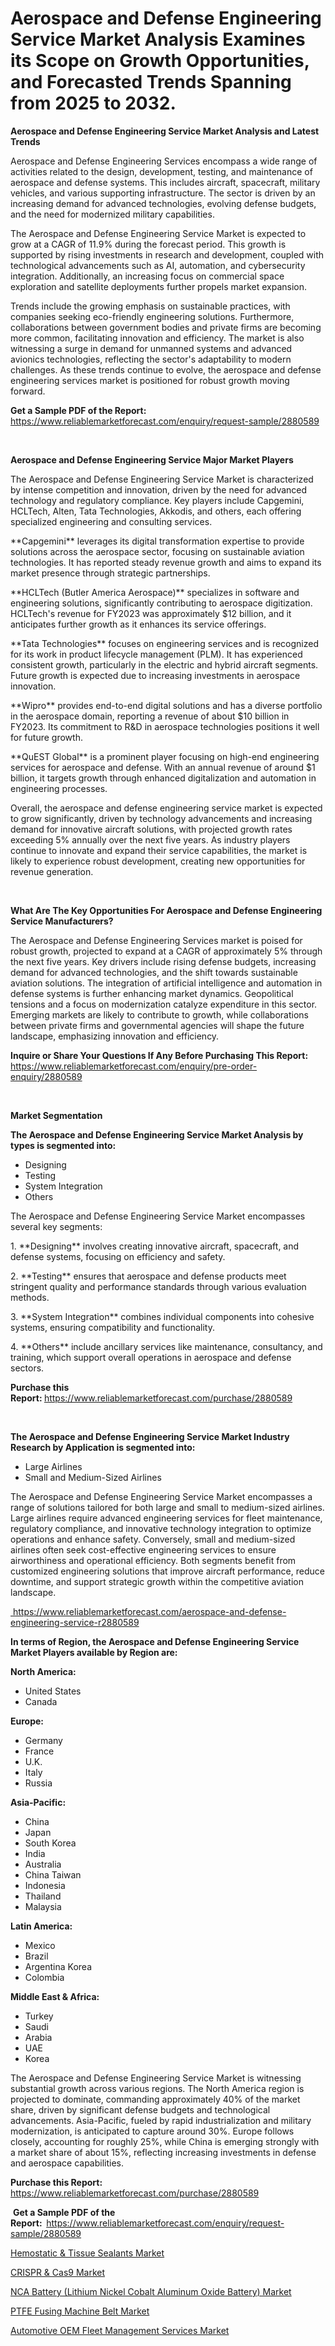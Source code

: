 <p><h1>Aerospace and Defense Engineering Service Market Analysis Examines its Scope on Growth Opportunities, and Forecasted Trends Spanning from 2025 to 2032.</h1></p><p><strong>Aerospace and Defense Engineering Service Market Analysis and Latest Trends</strong></p>
<p><p>Aerospace and Defense Engineering Services encompass a wide range of activities related to the design, development, testing, and maintenance of aerospace and defense systems. This includes aircraft, spacecraft, military vehicles, and various supporting infrastructure. The sector is driven by an increasing demand for advanced technologies, evolving defense budgets, and the need for modernized military capabilities. </p><p>The Aerospace and Defense Engineering Service Market is expected to grow at a CAGR of 11.9% during the forecast period. This growth is supported by rising investments in research and development, coupled with technological advancements such as AI, automation, and cybersecurity integration. Additionally, an increasing focus on commercial space exploration and satellite deployments further propels market expansion. </p><p>Trends include the growing emphasis on sustainable practices, with companies seeking eco-friendly engineering solutions. Furthermore, collaborations between government bodies and private firms are becoming more common, facilitating innovation and efficiency. The market is also witnessing a surge in demand for unmanned systems and advanced avionics technologies, reflecting the sector's adaptability to modern challenges. As these trends continue to evolve, the aerospace and defense engineering services market is positioned for robust growth moving forward.</p></p>
<p><strong>Get a Sample PDF of the Report:&nbsp;</strong> <a href="https://www.reliablemarketforecast.com/enquiry/request-sample/2880589?utm_campaign=1833&utm_medium=2&utm_source=Github&utm_content=ia&utm_term=12032025&utm_id=aerospace-and-defense-engineering-service">https://www.reliablemarketforecast.com/enquiry/request-sample/2880589</a></p>
<p>&nbsp;</p>
<p><strong>Aerospace and Defense Engineering Service Major Market Players</strong></p>
<p><p>The Aerospace and Defense Engineering Service Market is characterized by intense competition and innovation, driven by the need for advanced technology and regulatory compliance. Key players include Capgemini, HCLTech, Alten, Tata Technologies, Akkodis, and others, each offering specialized engineering and consulting services.</p><p>**Capgemini** leverages its digital transformation expertise to provide solutions across the aerospace sector, focusing on sustainable aviation technologies. It has reported steady revenue growth and aims to expand its market presence through strategic partnerships.</p><p>**HCLTech (Butler America Aerospace)** specializes in software and engineering solutions, significantly contributing to aerospace digitization. HCLTech's revenue for FY2023 was approximately $12 billion, and it anticipates further growth as it enhances its service offerings.</p><p>**Tata Technologies** focuses on engineering services and is recognized for its work in product lifecycle management (PLM). It has experienced consistent growth, particularly in the electric and hybrid aircraft segments. Future growth is expected due to increasing investments in aerospace innovation.</p><p>**Wipro** provides end-to-end digital solutions and has a diverse portfolio in the aerospace domain, reporting a revenue of about $10 billion in FY2023. Its commitment to R&D in aerospace technologies positions it well for future growth.</p><p>**QuEST Global** is a prominent player focusing on high-end engineering services for aerospace and defense. With an annual revenue of around $1 billion, it targets growth through enhanced digitalization and automation in engineering processes.</p><p>Overall, the aerospace and defense engineering service market is expected to grow significantly, driven by technology advancements and increasing demand for innovative aircraft solutions, with projected growth rates exceeding 5% annually over the next five years. As industry players continue to innovate and expand their service capabilities, the market is likely to experience robust development, creating new opportunities for revenue generation.</p></p>
<p>&nbsp;</p>
<p><strong>What Are The Key Opportunities For Aerospace and Defense Engineering Service Manufacturers?</strong></p>
<p><p>The Aerospace and Defense Engineering Services market is poised for robust growth, projected to expand at a CAGR of approximately 5% through the next five years. Key drivers include rising defense budgets, increasing demand for advanced technologies, and the shift towards sustainable aviation solutions. The integration of artificial intelligence and automation in defense systems is further enhancing market dynamics. Geopolitical tensions and a focus on modernization catalyze expenditure in this sector. Emerging markets are likely to contribute to growth, while collaborations between private firms and governmental agencies will shape the future landscape, emphasizing innovation and efficiency.</p></p>
<p><strong>Inquire or Share Your Questions If Any Before Purchasing This Report:</strong> <a href="https://www.reliablemarketforecast.com/enquiry/pre-order-enquiry/2880589?utm_campaign=1833&utm_medium=2&utm_source=Github&utm_content=ia&utm_term=12032025&utm_id=aerospace-and-defense-engineering-service">https://www.reliablemarketforecast.com/enquiry/pre-order-enquiry/2880589</a></p>
<p>&nbsp;</p>
<p><strong>Market Segmentation</strong></p>
<p><strong>The Aerospace and Defense Engineering Service Market Analysis by types is segmented into:</strong></p>
<p><ul><li>Designing</li><li>Testing</li><li>System Integration</li><li>Others</li></ul></p>
<p><p>The Aerospace and Defense Engineering Service Market encompasses several key segments: </p><p>1. **Designing** involves creating innovative aircraft, spacecraft, and defense systems, focusing on efficiency and safety.</p><p>2. **Testing** ensures that aerospace and defense products meet stringent quality and performance standards through various evaluation methods.</p><p>3. **System Integration** combines individual components into cohesive systems, ensuring compatibility and functionality.</p><p>4. **Others** include ancillary services like maintenance, consultancy, and training, which support overall operations in aerospace and defense sectors.</p></p>
<p><strong>Purchase this Report:&nbsp;</strong><a href="https://www.reliablemarketforecast.com/purchase/2880589?utm_campaign=1833&utm_medium=2&utm_source=Github&utm_content=ia&utm_term=12032025&utm_id=aerospace-and-defense-engineering-service">https://www.reliablemarketforecast.com/purchase/2880589</a></p>
<p>&nbsp;</p>
<p><strong>The Aerospace and Defense Engineering Service Market Industry Research by Application is segmented into:</strong></p>
<p><ul><li>Large Airlines</li><li>Small and Medium-Sized Airlines</li></ul></p>
<p><p>The Aerospace and Defense Engineering Service Market encompasses a range of solutions tailored for both large and small to medium-sized airlines. Large airlines require advanced engineering services for fleet maintenance, regulatory compliance, and innovative technology integration to optimize operations and enhance safety. Conversely, small and medium-sized airlines often seek cost-effective engineering services to ensure airworthiness and operational efficiency. Both segments benefit from customized engineering solutions that improve aircraft performance, reduce downtime, and support strategic growth within the competitive aviation landscape.</p></p>
<p><a href="https://www.reliablemarketforecast.com/aerospace-and-defense-engineering-service-r2880589?utm_campaign=1833&utm_medium=2&utm_source=Github&utm_content=ia&utm_term=12032025&utm_id=aerospace-and-defense-engineering-service">&nbsp;https://www.reliablemarketforecast.com/aerospace-and-defense-engineering-service-r2880589</a></p>
<p><strong>In terms of Region, the Aerospace and Defense Engineering Service Market Players available by Region are:</strong></p>
<p>
    <p> <strong> North America: </strong>
        <ul>
            <li>United States</li>
            <li>Canada</li>
        </ul>
        </p> 
    <p> <strong> Europe: </strong>
        <ul>
            <li>Germany</li>
            <li>France</li>
            <li>U.K.</li>
            <li>Italy</li>
            <li>Russia</li>
        </ul>
        </p> 
    <p> <strong> Asia-Pacific: </strong>
        <ul>
            <li>China</li>
            <li>Japan</li>
            <li>South Korea</li>
            <li>India</li>
            <li>Australia</li>
            <li>China Taiwan</li>
            <li>Indonesia</li>
            <li>Thailand</li>
            <li>Malaysia</li>
        </ul>
        </p> 
    <p> <strong> Latin America: </strong>
        <ul>
            <li>Mexico</li>
            <li>Brazil</li>
            <li>Argentina Korea</li>
            <li>Colombia</li>
        </ul>
        </p> 
    <p> <strong> Middle East & Africa: </strong>
        <ul>
            <li>Turkey</li>
            <li>Saudi</li>
            <li>Arabia</li>
            <li>UAE</li>
            <li>Korea</li>
        </ul>
    </p>
    </p>
<p><p>The Aerospace and Defense Engineering Service Market is witnessing substantial growth across various regions. The North America region is projected to dominate, commanding approximately 40% of the market share, driven by significant defense budgets and technological advancements. Asia-Pacific, fueled by rapid industrialization and military modernization, is anticipated to capture around 30%. Europe follows closely, accounting for roughly 25%, while China is emerging strongly with a market share of about 15%, reflecting increasing investments in defense and aerospace capabilities.</p></p>
<p><strong>Purchase this Report: </strong><a href="https://www.reliablemarketforecast.com/purchase/2880589?utm_campaign=1833&utm_medium=2&utm_source=Github&utm_content=ia&utm_term=12032025&utm_id=aerospace-and-defense-engineering-service">https://www.reliablemarketforecast.com/purchase/2880589</a></p>
<p>&nbsp;<strong>Get a Sample PDF of the Report:&nbsp;&nbsp;</strong><a href="https://www.reliablemarketforecast.com/enquiry/request-sample/2880589?utm_campaign=1833&utm_medium=2&utm_source=Github&utm_content=ia&utm_term=12032025&utm_id=aerospace-and-defense-engineering-service">https://www.reliablemarketforecast.com/enquiry/request-sample/2880589</a></p>
<p><strong></strong></p>
<p><p><a href="https://github.com/dichkotuanny/Market-Research-Report-List-1/blob/main/hemostatic-tissue-sealants-market.md?utm_campaign=1833&utm_medium=2&utm_source=Github&utm_content=ia&utm_term=12032025&utm_id=aerospace-and-defense-engineering-service">Hemostatic & Tissue Sealants Market</a></p><p><a href="https://github.com/cagleplittrw/Market-Research-Report-List-1/blob/main/crispr-cas9-market.md?utm_campaign=1833&utm_medium=2&utm_source=Github&utm_content=ia&utm_term=12032025&utm_id=aerospace-and-defense-engineering-service">CRISPR & Cas9 Market</a></p><p><a href="https://github.com/dahcheeviola/Market-Research-Report-List-1/blob/main/nca-battery-lithium-nickel-cobalt-aluminum-oxide-battery-market.md?utm_campaign=1833&utm_medium=2&utm_source=Github&utm_content=ia&utm_term=12032025&utm_id=aerospace-and-defense-engineering-service">NCA Battery (Lithium Nickel Cobalt Aluminum Oxide Battery) Market</a></p><p><a href="https://github.com/marrahcerpas05/Market-Research-Report-List-1/blob/main/ptfe-fusing-machine-belt-market.md?utm_campaign=1833&utm_medium=2&utm_source=Github&utm_content=ia&utm_term=12032025&utm_id=aerospace-and-defense-engineering-service">PTFE Fusing Machine Belt Market</a></p><p><a href="https://github.com/juniordelafrance/Market-Research-Report-List-5/blob/main/automotive-oem-fleet-management-services-market.md?utm_campaign=1833&utm_medium=2&utm_source=Github&utm_content=ia&utm_term=12032025&utm_id=aerospace-and-defense-engineering-service">Automotive OEM Fleet Management Services Market</a></p></p>